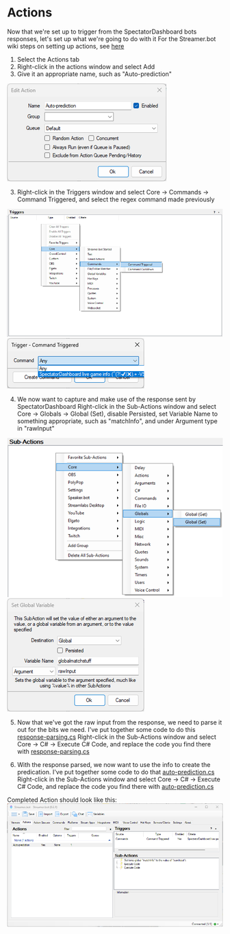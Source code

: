 # Actions

Now that we're set up to trigger from the SpectatorDashboard bots responses, let's set up what we're going to do with it
For the Streamer.bot wiki steps on setting up actions, see [here](https://wiki.streamer.bot/en/Actions "Actions")

1. Select the Actions tab
2. Right-click in the actions window and select Add
2. Give it an appropriate name, such as "Auto-prediction"
<img title="Auto-prediction action" src="../images/Auto-prediction action.png">

3. Right-click in the Triggers window and select Core -> Commands -> Command Triggered, and select the regex command made previously
<img title="Add Trigger" src="../images/Add Trigger.png">
<img title="Select Command" src="../images/Select Command.png">

4. We now want to capture and make use of the response sent by SpectatorDashboard
Right-click in the Sub-Actions window and select Core -> Globals -> Global (Set), disable Persisted, set Variable Name to something appropriate, such as "matchInfo", and under Argument type in "rawInput"
<img title="Add Global (Set)" src="../images/Add Global (Set).png">
<img title="Set Global Variable" src="../images/Set Global Variable.png">

5. Now that we've got the raw input from the response, we need to parse it out for the bits we need.
I've put together some code to do this [response-parsing.cs]("../src/"response-parsing.cs)
Right-click in the Sub-Actions window and select Core -> C# -> Execute C# Code, and replace the code you find there with [response-parsing.cs]("../src/"response-parsing.cs)

6. With the response parsed, we now want to use the info to create the predication.
I've put together some code to do that [auto-prediction.cs]("../src/"auto-prediction.cs)
Right-click in the Sub-Actions window and select Core -> C# -> Execute C# Code, and replace the code you find there with [auto-prediction.cs]("../src/"auto-prediction.cs)

Completed Action should look like this:
<img title="Auto-prediction Action Complete" src="../images/Auto-prediction Action Complete.png">